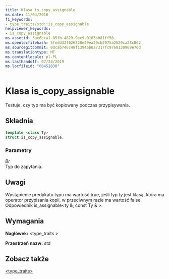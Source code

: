 ```yaml
---
title: Klasa is_copy_assignable
ms.date: 11/04/2016
f1_keywords:
- type_traits/std::is_copy_assignable
helpviewer_keywords:
- is_copy_assignable
ms.assetid: 3ae6bca1-85fb-4829-9ee9-0183b081ff50
ms.openlocfilehash: 5fedd32f026828e49ea29cb2975a2529ca28c862
ms.sourcegitcommit: 0dcab746c49f13946b0a7317fc9769130969e76d
ms.translationtype: MT
ms.contentlocale: pl-PL
ms.lasthandoff: 07/24/2019
ms.locfileid: "68452838"
---
```

# <a name="iscopyassignable-class"></a>Klasa is_copy_assignable

Testuje, czy typ ma być kopiowany podczas przypisywania.

## <a name="syntax"></a>Składnia

```cpp
template <class Ty>
struct is_copy_assignable;
```

### <a name="parameters"></a>Parametry

*Br*\
Typ do zapytania.

## <a name="remarks"></a>Uwagi

Wystąpienie predykatu typu ma wartość true, jeśli typ *ty* jest klasą, która ma operator przypisania kopii, w przeciwnym razie ma wartość false. Odpowiednik is_assignable\<ty &, const Ty & >.

## <a name="requirements"></a>Wymagania

**Nagłówek:** \<type_traits >

**Przestrzeń nazw:** std

## <a name="see-also"></a>Zobacz także

[<type_traits>](../standard-library/type-traits.md)
